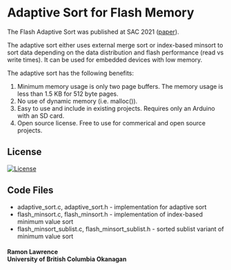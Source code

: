 # Adaptive Sort for Flash Memory

The Flash Adaptive Sort was published at SAC 2021 ([paper](https://dl.acm.org/doi/10.1145/3412841.3441914)).

The adaptive sort either uses external merge sort or index-based minsort to sort data depending on the data distribution and flash performance (read vs write times). It can be used for embedded devices with low memory.

The adaptive sort has the following benefits:

1. Minimum memory usage is only two page buffers. The memory usage is less than 1.5 KB for 512 byte pages.
2. No use of dynamic memory (i.e. malloc()). 
3. Easy to use and include in existing projects. Requires only an Arduino with an SD card.
4. Open source license. Free to use for commerical and open source projects.

## License
[![License](https://img.shields.io/badge/License-BSD%203--Clause-blue.svg)](https://opensource.org/licenses/BSD-3-Clause)

## Code Files

* adaptive_sort.c, adaptive_sort.h - implementation for adaptive sort
* flash_minsort.c, flash_minsort.h - implementation of index-based minimum value sort
* flash_minsort_sublist.c, flash_minsort_sublist.h - sorted sublist variant of minimum value sort

#### Ramon Lawrence<br>University of British Columbia Okanagan

